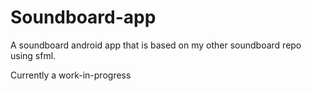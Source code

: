 # Soundboard-app
A soundboard android app that is based on my other soundboard repo using sfml. 

Currently a work-in-progress
